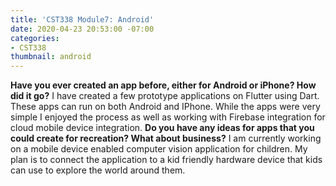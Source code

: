 ```yaml
---
title: 'CST338 Module7: Android'
date: 2020-04-23 20:53:00 -07:00
categories:
- CST338
thumbnail: android
---
```


**Have you ever created an app before, either for Android or iPhone?  How did it go?**
I have created a few prototype applications on Flutter using Dart. These apps can run on both Android and IPhone. While the apps were very simple I enjoyed the process as well as working with Firebase integration for cloud mobile device integration.
**Do you have any ideas for apps that you could create for recreation?  What about business?**
I am currently working on a mobile device enabled computer vision application for children. My plan is to connect the application to a kid friendly hardware device that kids can use to explore the world around them. 